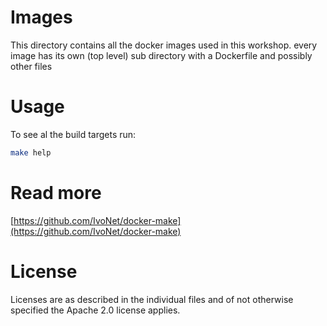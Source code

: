 # Images

This directory contains all the docker images used in this workshop.
every image has its own (top level) sub directory with a Dockerfile and possibly other files

# Usage

To see al the build targets run:

```bash
make help
```

# Read more

[https://github.com/IvoNet/docker-make](https://github.com/IvoNet/docker-make)

# License

Licenses are as described in the individual files and of not 
otherwise specified the Apache 2.0 license applies.

